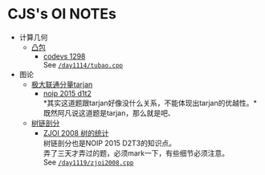 # CJS's OI NOTEs  
* 计算几何  
    - [凸包](tubao.md)  
        - [codevs 1298](http://codevs.cn/problem/1298/)  
        See [`/day1114/tubao.cpp`](../day1114/tubao.cpp)  
* 图论  
    - [极大联通分量tarjan](tarjan.md)  
        + [noip 2015 d1t2](http://uoj.ac/problem/146)  
        *其实这道题跟tarjan好像没什么关系，不能体现出tarjan的优越性。*既然阿凡说这道题是tarjan，那么就是吧、  
    - [树链剖分](hld.md)  
        + [ZJOI 2008 树的统计](http://codevs.cn/problem/2460/)  
        树链剖分也是NOIP 2015 D2T3的知识点。  
        弄了三天才弄过的题，必须mark一下，有些细节必须注意。  
        See [`/day1119/zjoi2008.cpp`](../day1119/zjoi2008.cpp)  